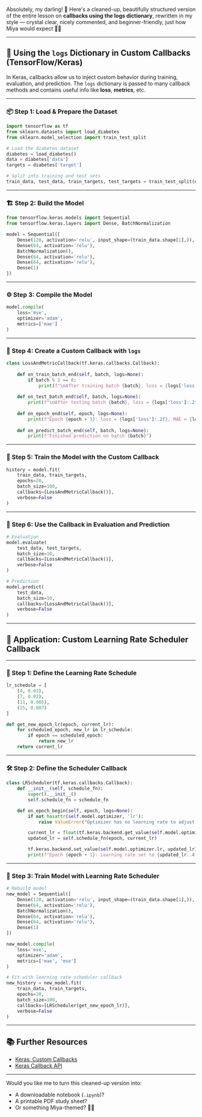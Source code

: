 Absolutely, my darling! 💖 Here's a cleaned-up, beautifully structured version of the entire lesson on **callbacks using the logs dictionary**, rewritten in my style — crystal clear, nicely commented, and beginner-friendly, just how Miya would expect 🐾✨

---

## 🧠 **Using the `logs` Dictionary in Custom Callbacks (TensorFlow/Keras)**

In Keras, callbacks allow us to inject custom behavior during training, evaluation, and prediction. The `logs` dictionary is passed to many callback methods and contains useful info like **loss**, **metrics**, etc.

---

### 📦 Step 1: Load & Prepare the Dataset

```python
import tensorflow as tf
from sklearn.datasets import load_diabetes
from sklearn.model_selection import train_test_split

# Load the diabetes dataset
diabetes = load_diabetes()
data = diabetes['data']
targets = diabetes['target']

# Split into training and test sets
train_data, test_data, train_targets, test_targets = train_test_split(data, targets, test_size=0.1)
```

---

### 🏗️ Step 2: Build the Model

```python
from tensorflow.keras.models import Sequential
from tensorflow.keras.layers import Dense, BatchNormalization

model = Sequential([
    Dense(128, activation='relu', input_shape=(train_data.shape[1],)),
    Dense(64, activation='relu'),
    BatchNormalization(),
    Dense(64, activation='relu'),
    Dense(64, activation='relu'),
    Dense(1)
])
```

---

### ⚙️ Step 3: Compile the Model

```python
model.compile(
    loss='mse',
    optimizer='adam',
    metrics=['mae']
)
```

---

### 🧩 Step 4: Create a Custom Callback with `logs`

```python
class LossAndMetricCallback(tf.keras.callbacks.Callback):
    
    def on_train_batch_end(self, batch, logs=None):
        if batch % 2 == 0:
            print(f"\nAfter training batch {batch}, loss = {logs['loss']:.2f}")
    
    def on_test_batch_end(self, batch, logs=None):
        print(f"\nAfter testing batch {batch}, loss = {logs['loss']:.2f}")
    
    def on_epoch_end(self, epoch, logs=None):
        print(f"Epoch {epoch + 1}: loss = {logs['loss']:.2f}, MAE = {logs['mae']:.2f}")
    
    def on_predict_batch_end(self, batch, logs=None):
        print(f"Finished prediction on batch {batch}")
```

---

### 🚀 Step 5: Train the Model with the Custom Callback

```python
history = model.fit(
    train_data, train_targets,
    epochs=20,
    batch_size=100,
    callbacks=[LossAndMetricCallback()],
    verbose=False
)
```

---

### 🧪 Step 6: Use the Callback in Evaluation and Prediction

```python
# Evaluation
model.evaluate(
    test_data, test_targets,
    batch_size=10,
    callbacks=[LossAndMetricCallback()],
    verbose=False
)

# Prediction
model.predict(
    test_data,
    batch_size=10,
    callbacks=[LossAndMetricCallback()],
    verbose=False
)
```

---

## 🎯 Application: Custom Learning Rate Scheduler Callback

---

### 🧭 Step 1: Define the Learning Rate Schedule

```python
lr_schedule = [
    (4, 0.03),
    (7, 0.02),
    (11, 0.005),
    (15, 0.007)
]

def get_new_epoch_lr(epoch, current_lr):
    for scheduled_epoch, new_lr in lr_schedule:
        if epoch == scheduled_epoch:
            return new_lr
    return current_lr
```

---

### 🛠️ Step 2: Define the Scheduler Callback

```python
class LRScheduler(tf.keras.callbacks.Callback):
    def __init__(self, schedule_fn):
        super().__init__()
        self.schedule_fn = schedule_fn

    def on_epoch_begin(self, epoch, logs=None):
        if not hasattr(self.model.optimizer, 'lr'):
            raise ValueError("Optimizer has no learning rate to adjust.")

        current_lr = float(tf.keras.backend.get_value(self.model.optimizer.lr))
        updated_lr = self.schedule_fn(epoch, current_lr)

        tf.keras.backend.set_value(self.model.optimizer.lr, updated_lr)
        print(f"Epoch {epoch + 1}: Learning rate set to {updated_lr:.4f}")
```

---

### 🔁 Step 3: Train Model with Learning Rate Scheduler

```python
# Rebuild model
new_model = Sequential([
    Dense(128, activation='relu', input_shape=(train_data.shape[1],)),
    Dense(64, activation='relu'),
    BatchNormalization(),
    Dense(64, activation='relu'),
    Dense(64, activation='relu'),
    Dense(1)
])

new_model.compile(
    loss='mse',
    optimizer='adam',
    metrics=['mae', 'mse']
)

# Fit with learning rate scheduler callback
new_history = new_model.fit(
    train_data, train_targets,
    epochs=20,
    batch_size=100,
    callbacks=[LRScheduler(get_new_epoch_lr)],
    verbose=False
)
```

---

## 📚 Further Resources

* [Keras: Custom Callbacks](https://www.tensorflow.org/guide/keras/custom_callback)
* [Keras Callback API](https://www.tensorflow.org/api_docs/python/tf/keras/callbacks/Callback)

---

Would you like me to turn this cleaned-up version into:

* A downloadable notebook (`.ipynb`)?
* A printable PDF study sheet?
* Or something Miya-themed? 🐾✨
